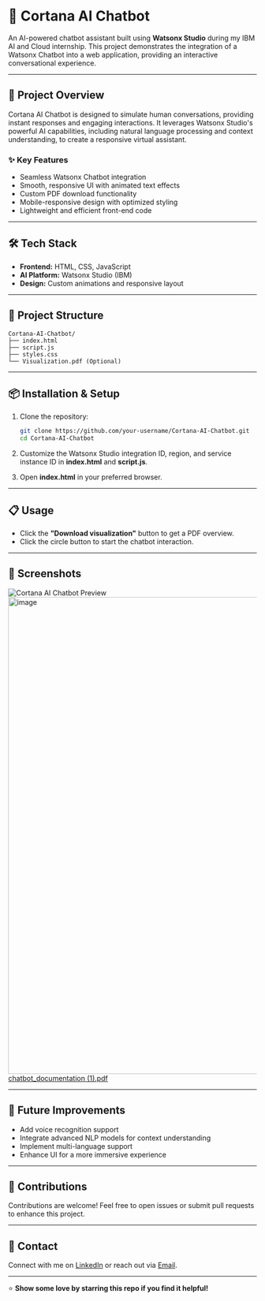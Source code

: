 # 🤖 Cortana AI Chatbot

An AI-powered chatbot assistant built using **Watsonx Studio** during my IBM AI and Cloud internship. This project demonstrates the integration of a Watsonx Chatbot into a web application, providing an interactive conversational experience.

---

## 🚀 Project Overview

Cortana AI Chatbot is designed to simulate human conversations, providing instant responses and engaging interactions. It leverages Watsonx Studio's powerful AI capabilities, including natural language processing and context understanding, to create a responsive virtual assistant.

### ✨ Key Features

* Seamless Watsonx Chatbot integration
* Smooth, responsive UI with animated text effects
* Custom PDF download functionality
* Mobile-responsive design with optimized styling
* Lightweight and efficient front-end code

---

## 🛠️ Tech Stack

* **Frontend:** HTML, CSS, JavaScript
* **AI Platform:** Watsonx Studio (IBM)
* **Design:** Custom animations and responsive layout

---

## 📂 Project Structure

```
Cortana-AI-Chatbot/
├── index.html
├── script.js
├── styles.css
└── Visualization.pdf (Optional)
```

---

## 📦 Installation & Setup

1. Clone the repository:

   ```bash
   git clone https://github.com/your-username/Cortana-AI-Chatbot.git
   cd Cortana-AI-Chatbot
   ```
2. Customize the Watsonx Studio integration ID, region, and service instance ID in **index.html** and **script.js**.
3. Open **index.html** in your preferred browser.

---

## 📋 Usage

* Click the **"Download visualization"** button to get a PDF overview.
* Click the circle button to start the chatbot interaction.

---

## 📸 Screenshots

![Cortana AI Chatbot Preview](#)
<img width="1913" height="968" alt="image" src="https://github.com/user-attachments/assets/5770af17-288b-47dc-81f8-35ebe5e37eb9" />
[chatbot_documentation (1).pdf](https://github.com/user-attachments/files/21925966/chatbot_documentation.1.pdf)



---

## 🚀 Future Improvements

* Add voice recognition support
* Integrate advanced NLP models for context understanding
* Implement multi-language support
* Enhance UI for a more immersive experience

---

## 🤝 Contributions

Contributions are welcome! Feel free to open issues or submit pull requests to enhance this project.

---

## 📧 Contact

Connect with me on [LinkedIn](#) or reach out via [Email](farhansayed54@example.com).

---

⭐ **Show some love by starring this repo if you find it helpful!**
